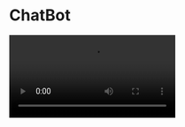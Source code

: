 # ChatBot

![Here is the video presentation for the project:](https://github.com/TommasoPadovano/ChatBot/blob/main/chatbot_presentation.wmv)
